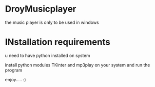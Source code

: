 DroyMusicplayer
===============
the music player is only to be used in windows 


INstallation requirements 
=========================
u need to have python installed on system 

install python modules TKinter and mp3play on your system 
and run the program 



enjoy..... :)